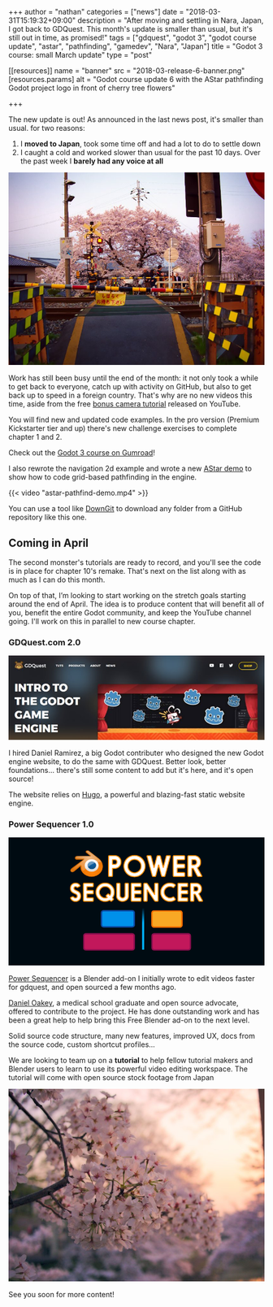 +++
author = "nathan"
categories = ["news"]
date = "2018-03-31T15:19:32+09:00"
description = "After moving and settling in Nara, Japan, I got back to GDQuest. This month's update is smaller than usual, but it's still out in time, as promised!"
tags = ["gdquest", "godot 3", "godot course update", "astar", "pathfinding", "gamedev", "Nara", "Japan"]
title = "Godot 3 course: small March update"
type = "post"

[[resources]]
  name = "banner"
  src = "2018-03-release-6-banner.png"
  [resources.params]
    alt = "Godot course update 6 with the AStar pathfinding Godot project logo in front of cherry tree flowers"

+++

The new update is out! As announced in the last news post, it's smaller than usual. for two reasons:

1. I **moved to Japan**, took some time off and had a lot to do to settle down
1. I caught a cold and worked slower than usual for the past 10 days. Over the past week I **barely had any voice at all**

![](move-to-japan.jpg)

Work has still been busy until the end of the month: it not only took a while to get back to everyone, catch up with activity on GitHub, but also to get back up to speed in a foreign country. That's why are no new videos this time, aside from the free [bonus camera tutorial](//www.youtube.com/watch?v=lNNO-Gh5j78) released on YouTube.

You will find new and updated code examples. In the pro version (Premium Kickstarter tier and up) there's new challenge exercises to complete chapter 1 and 2.

Check out the [Godot 3 course on Gumroad](//gumroad.com/gdquest)!

I also rewrote the navigation 2d example and wrote a new [AStar demo](//github.com/GDQuest/Godot-engine-tutorial-demos/tree/master/2018/03-30-astar-pathfinding) to show how to code grid-based pathfinding in the engine.

{{< video "astar-pathfind-demo.mp4" >}}

You can use a tool like [DownGit](//minhaskamal.github.io/DownGit/#/home) to download any folder from a GitHub repository like this one.

## Coming in April

The second monster's tutorials are ready to record, and you'll see the code is in place for chapter 10's remake. That's next on the list along with as much as I can do this month.

On top of that, I’m looking to start working on the stretch goals starting around the end of April. The idea is to produce content that will benefit all of you, benefit the entire Godot community, and keep the YouTube channel going. I'll work on this in parallel to new course chapter.

### GDQuest.com 2.0

![](gdquest-v2.jpg)

I hired Daniel Ramirez, a big Godot contributer who designed the new Godot engine website, to do the same with GDQuest. Better look, better foundations... there's still some content to add but it's here, and it's open source!

The website relies on [Hugo](//gohugo.io/), a powerful and blazing-fast static website engine.

### Power Sequencer 1.0

![Power Sequencer banner](power-sequencer-banner.png)

[Power Sequencer](//github.com/GDQuest/Blender-power-sequencer/) is a Blender add-on I initially wrote to edit videos faster for gdquest, and open sourced a few months ago.

[Daniel Oakey](//github.com/doakey3/), a medical school graduate and open source advocate, offered to contribute to the project. He has done outstanding work and has been a great help to help bring this Free Blender ad-on to the next level.

Solid source code structure, many new features, improved UX, docs from the source code, custom shortcut profiles...

We are looking to team up on a **tutorial** to help fellow tutorial makers and Blender users to learn to use its powerful video editing workspace. The tutorial will come with open source stock footage from Japan

![](./cherry-blossom-trees.jpg)

See you soon for more content!
